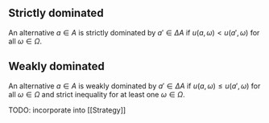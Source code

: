 ## Strictly dominated
An alternative $a \in A$ is strictly dominated by $a' \in \Delta A$ if $u(a,\omega) < u(a',\omega)$ for all $\omega \in \Omega$.

## Weakly dominated
An alternative $a \in A$ is weakly dominated by $a' \in \Delta A$ if $u(a,\omega) \leq u(a',\omega)$ for all $\omega \in \Omega$ and strict inequality for at least one $\omega \in \Omega$.

TODO: incorporate into [[Strategy]]